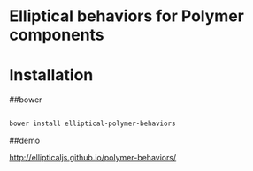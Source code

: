 Elliptical behaviors for Polymer components
===========================



# Installation

##bower

``` bash

bower install elliptical-polymer-behaviors

```

##demo

http://ellipticaljs.github.io/polymer-behaviors/